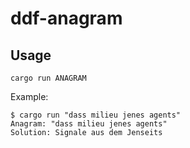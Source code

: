 # ddf-anagram

## Usage

```console
cargo run ANAGRAM
```

Example:

```console
$ cargo run "dass milieu jenes agents"  
Anagram: "dass milieu jenes agents"  
Solution: Signale aus dem Jenseits
```
